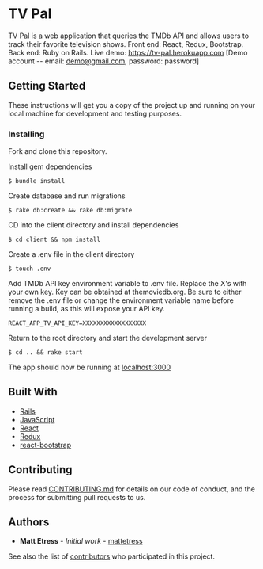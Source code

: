 # TV Pal

TV Pal is a web application that queries the TMDb API and allows users to track their favorite television shows. Front end: React, Redux, Bootstrap. Back end: Ruby on Rails. Live demo: https://tv-pal.herokuapp.com [Demo account -- email: demo@gmail.com, password: password]


## Getting Started

These instructions will get you a copy of the project up and running on your local machine for development and testing purposes.

### Installing

Fork and clone this repository.

Install gem dependencies

```
$ bundle install
```

Create database and run migrations

```
$ rake db:create && rake db:migrate
```

CD into the client directory and install dependencies

```
$ cd client && npm install
```

Create a .env file in the client directory

```
$ touch .env
```

Add TMDb API key environment variable to .env file.  Replace the X's with your own key.  Key can be obtained at themoviedb.org. Be sure to either remove the .env file or change the environment variable name before running a build, as this will expose your API key.

```
REACT_APP_TV_API_KEY=XXXXXXXXXXXXXXXXXX
```

Return to the root directory and start the development server

```
$ cd .. && rake start
```

The app should now be running at [localhost:3000](http://localhost:3000/)

## Built With

* [Rails](https://guides.rubyonrails.org/)
* [JavaScript](https://devdocs.io/javascript/)
* [React](https://reactjs.org/docs/getting-started.html)
* [Redux](https://redux.js.org/introduction/getting-started)
* [react-bootstrap](https://react-bootstrap.github.io/)


## Contributing

Please read [CONTRIBUTING.md](https://github.com/mattetress/tv-pal/blob/master/contributing.md) for details on our code of conduct, and the process for submitting pull requests to us.

## Authors

* **Matt Etress** - *Initial work* - [mattetress](https://github.com/mattetress)

See also the list of [contributors](https://github.com/mattetress/tv-pal/contributors) who participated in this project.
